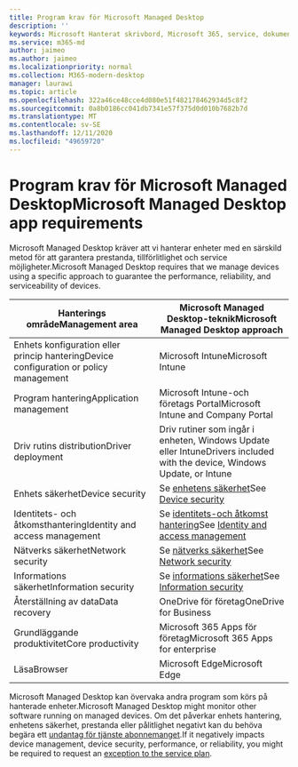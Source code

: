 ```yaml
---
title: Program krav för Microsoft Managed Desktop
description: ''
keywords: Microsoft Hanterat skrivbord, Microsoft 365, service, dokumentation
ms.service: m365-md
author: jaimeo
ms.author: jaimeo
ms.localizationpriority: normal
ms.collection: M365-modern-desktop
manager: laurawi
ms.topic: article
ms.openlocfilehash: 322a46ce48cce4d080e51f482178462934d5c8f2
ms.sourcegitcommit: 0a8b0186cc041db7341e57f375d0d010b7682b7d
ms.translationtype: MT
ms.contentlocale: sv-SE
ms.lasthandoff: 12/11/2020
ms.locfileid: "49659720"
---
```

# <a name="microsoft-managed-desktop-app-requirements"></a><span data-ttu-id="1eea3-103">Program krav för Microsoft Managed Desktop</span><span class="sxs-lookup"><span data-stu-id="1eea3-103">Microsoft Managed Desktop app requirements</span></span>

<!--This topic is the target for aka.ms/app-req. This is aka link is used from EA agreement for MMD. do not delete.-->

<!--Application addendum -->
 
<span data-ttu-id="1eea3-104">Microsoft Managed Desktop kräver att vi hanterar enheter med en särskild metod för att garantera prestanda, tillförlitlighet och service möjligheter.</span><span class="sxs-lookup"><span data-stu-id="1eea3-104">Microsoft Managed Desktop requires that we manage devices using a specific approach to guarantee the performance, reliability, and serviceability of devices.</span></span>


|<span data-ttu-id="1eea3-105">Hanterings område</span><span class="sxs-lookup"><span data-stu-id="1eea3-105">Management area</span></span>  |<span data-ttu-id="1eea3-106">Microsoft Managed Desktop-teknik</span><span class="sxs-lookup"><span data-stu-id="1eea3-106">Microsoft Managed Desktop approach</span></span>  |
|---------|---------|
|<span data-ttu-id="1eea3-107">Enhets konfiguration eller princip hantering</span><span class="sxs-lookup"><span data-stu-id="1eea3-107">Device configuration or policy management</span></span>     |  <span data-ttu-id="1eea3-108">Microsoft Intune</span><span class="sxs-lookup"><span data-stu-id="1eea3-108">Microsoft Intune</span></span>       |
|<span data-ttu-id="1eea3-109">Program hantering</span><span class="sxs-lookup"><span data-stu-id="1eea3-109">Application management</span></span>     | <span data-ttu-id="1eea3-110">Microsoft Intune-och företags Portal</span><span class="sxs-lookup"><span data-stu-id="1eea3-110">Microsoft Intune and Company Portal</span></span>        |
|<span data-ttu-id="1eea3-111">Driv rutins distribution</span><span class="sxs-lookup"><span data-stu-id="1eea3-111">Driver deployment</span></span>     |  <span data-ttu-id="1eea3-112">Driv rutiner som ingår i enheten, Windows Update eller Intune</span><span class="sxs-lookup"><span data-stu-id="1eea3-112">Drivers included with the device, Windows Update, or Intune</span></span>       |
|<span data-ttu-id="1eea3-113">Enhets säkerhet</span><span class="sxs-lookup"><span data-stu-id="1eea3-113">Device security</span></span>     | <span data-ttu-id="1eea3-114">Se [enhetens säkerhet](security.md#device-security)</span><span class="sxs-lookup"><span data-stu-id="1eea3-114">See [Device security](security.md#device-security)</span></span>      |
|<span data-ttu-id="1eea3-115">Identitets- och åtkomsthantering</span><span class="sxs-lookup"><span data-stu-id="1eea3-115">Identity and access management</span></span>     | <span data-ttu-id="1eea3-116">Se [identitets-och åtkomst hantering](security.md#identity-and-access-management)</span><span class="sxs-lookup"><span data-stu-id="1eea3-116">See [Identity and access management](security.md#identity-and-access-management)</span></span>        |
|<span data-ttu-id="1eea3-117">Nätverks säkerhet</span><span class="sxs-lookup"><span data-stu-id="1eea3-117">Network security</span></span>     | <span data-ttu-id="1eea3-118">Se [nätverks säkerhet](security.md#network-security)</span><span class="sxs-lookup"><span data-stu-id="1eea3-118">See [Network security](security.md#network-security)</span></span>        |
|<span data-ttu-id="1eea3-119">Informations säkerhet</span><span class="sxs-lookup"><span data-stu-id="1eea3-119">Information security</span></span>     |  <span data-ttu-id="1eea3-120">Se [informations säkerhet](security.md#information-security)</span><span class="sxs-lookup"><span data-stu-id="1eea3-120">See [Information security](security.md#information-security)</span></span>       |
|<span data-ttu-id="1eea3-121">Återställning av data</span><span class="sxs-lookup"><span data-stu-id="1eea3-121">Data recovery</span></span>     | <span data-ttu-id="1eea3-122">OneDrive för företag</span><span class="sxs-lookup"><span data-stu-id="1eea3-122">OneDrive for Business</span></span>        |
|<span data-ttu-id="1eea3-123">Grundläggande produktivitet</span><span class="sxs-lookup"><span data-stu-id="1eea3-123">Core productivity</span></span>     | <span data-ttu-id="1eea3-124"> Microsoft 365 Apps för företag</span><span class="sxs-lookup"><span data-stu-id="1eea3-124">Microsoft 365 Apps for enterprise</span></span>    |
|<span data-ttu-id="1eea3-125">Läsa</span><span class="sxs-lookup"><span data-stu-id="1eea3-125">Browser</span></span>     | <span data-ttu-id="1eea3-126">Microsoft Edge</span><span class="sxs-lookup"><span data-stu-id="1eea3-126">Microsoft Edge</span></span>        |




<span data-ttu-id="1eea3-127">Microsoft Managed Desktop kan övervaka andra program som körs på hanterade enheter.</span><span class="sxs-lookup"><span data-stu-id="1eea3-127">Microsoft Managed Desktop might monitor other software running on managed devices.</span></span> <span data-ttu-id="1eea3-128">Om det påverkar enhets hantering, enhetens säkerhet, prestanda eller pålitlighet negativt kan du behöva begära ett [undantag för tjänste abonnemanget](customizing.md).</span><span class="sxs-lookup"><span data-stu-id="1eea3-128">If it negatively impacts device management, device security, performance, or reliability, you might be required to request an [exception to the service plan](customizing.md).</span></span>
